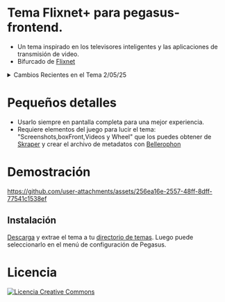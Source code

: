 # Tema Flixnet+ para pegasus-frontend.
 - Un tema inspirado en los televisores inteligentes y las aplicaciones de transmisión de video.
 - Bifurcado de [Flixnet](https://github.com/mmatyas/pegasus-theme-flixnet)

<details>
<summary>Cambios Recientes en el Tema 2/05/25</summary> 
  <br>
  
<details>
<summary>Exclusión de la colección "Movies"</summary>

- Con la reciente integración de [PMDB-Scraper](https://github.com/ZagonAb/PMDB-Scraper) al entorno de Pegasus-Fe, se ha implementado un filtro sobre `api.allGames` para excluir los elementos pertenecientes a la colección "Movies". Esto evita que las películas se muestren en la interfaz, manteniéndola enfocada exclusivamente en videojuegos.
</details>


  
  <details>
  <summary>Logica de video mejorada</summary>
  
  - El componente Video ahora solo es visible cuando hasVideo es true, evitando la pantalla negra cuando no hay video.
  - Requiere de "show existing games" activado.
  
  </details>
  
</details>


# Pequeños detalles

- Usarlo siempre en pantalla completa para una mejor experiencia.
- Requiere elementos del juego para lucir el tema:  "Screenshots,boxFront,Videos y Wheel"  que los puedes obtener de 
[Skraper](https://www.skraper.net/) y crear el archivo de metadatos con [Bellerophon](https://github.com/valsou/bellerophon)

# Demostración

https://github.com/user-attachments/assets/256ea16e-2557-48ff-8dff-77541c1538ef

## Instalación

[Descarga](https://github.com/ZagonAb/FlixNet_Plus/archive/refs/heads/main.zip) y extrae el tema a tu [directorio de temas](http://pegasus-frontend.org/docs/user-guide/installing-themes). Luego puede seleccionarlo en el menú de configuración de Pegasus.


# Licencia
<a rel="license" href="http://creativecommons.org/licenses/by-nc-sa/4.0/"><img alt="Licencia Creative Commons" style="border-width:0" src="https://i.creativecommons.org/l/by-nc-sa/4.0/88x31.png" /></a><br /><a rel="license" href="http://creativecommons.org/licenses/by-nc-sa/4.0/"></a>
